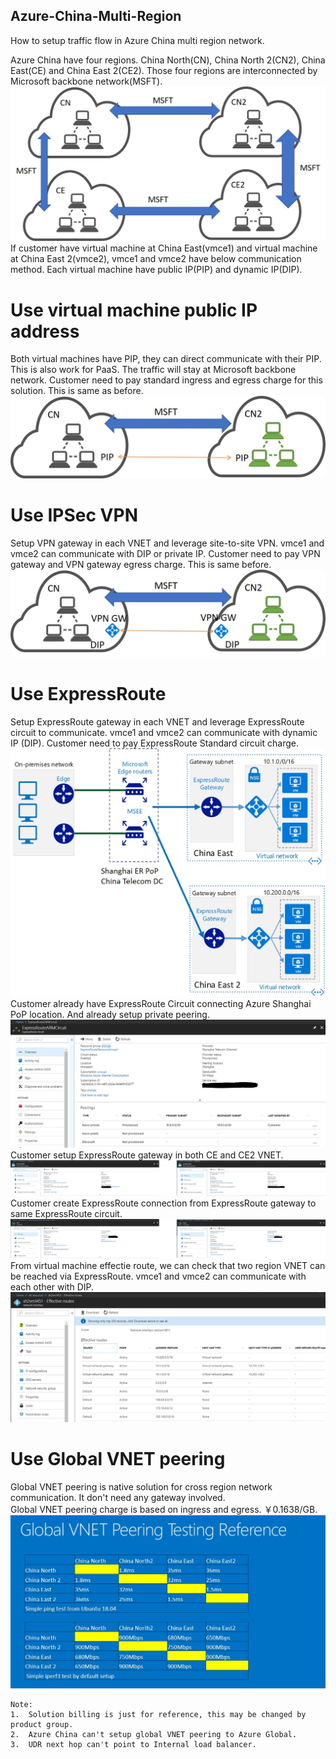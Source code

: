 ## Azure-China-Multi-Region
How to setup traffic flow in Azure China multi region network. 

Azure China have four regions. China North(CN), China North 2(CN2), China East(CE) and China East 2(CE2). Those four regions are interconnected by Microsoft backbone network(MSFT).<br>
![](https://github.com/yinghli/Azure-China-Multi-Region/blob/master/Topo.jpg)
If customer have virtual machine at China East(vmce1) and virtual machine at China East 2(vmce2), vmce1 and vmce2 have below communication method. Each virtual machine have public IP(PIP) and dynamic IP(DIP).<br>

# Use virtual machine public IP address
Both virtual machines have PIP, they can direct communicate with their PIP. This is also work for PaaS. The traffic will stay at Microsoft backbone network. Customer need to pay standard ingress and egress charge for this solution. This is same as before.<br>
![](https://github.com/yinghli/Azure-China-Multi-Region/blob/master/PIP.jpg)

# Use IPSec VPN
Setup VPN gateway in each VNET and leverage site-to-site VPN. vmce1 and vmce2 can communicate with DIP or private IP. Customer need to pay VPN gateway and VPN gateway egress charge. This is same before. <br>
![](https://github.com/yinghli/Azure-China-Multi-Region/blob/master/DIP.jpg)
	
# Use ExpressRoute
Setup ExpressRoute gateway in each VNET and leverage ExpressRoute circuit to communicate. vmce1 and vmce2 can communicate with dynamic IP (DIP). Customer need to pay ExpressRoute Standard circuit charge.<br>
![](https://github.com/yinghli/Azure-China-Multi-Region/blob/master/ER.jpg)
Customer already have ExpressRoute Circuit connecting Azure Shanghai PoP location. And already setup private peering.
![](https://github.com/yinghli/Azure-China-Multi-Region/blob/master/ER1.jpg)
Customer setup ExpressRoute gateway in both CE and CE2 VNET.
![](https://github.com/yinghli/Azure-China-Multi-Region/blob/master/ER2.jpg)
Customer create ExpressRoute connection from ExpressRoute gateway to same ExpressRoute circuit.
![](https://github.com/yinghli/Azure-China-Multi-Region/blob/master/ER3.jpg)
From virtual machine effectie route, we can check that two region VNET can be reached via ExpressRoute. vmce1 and vmce2 can communicate with each other with DIP. 
![](https://github.com/yinghli/Azure-China-Multi-Region/blob/master/ER4.jpg)

# Use Global VNET peering
Global VNET peering is native solution for cross region network communication. It don't need any gateway involved.<br>
Global VNET peering charge is based on ingress and egress. ￥0.1638/GB. 
![](https://github.com/yinghli/Azure-China-Multi-Region/blob/master/Global.jpg)

```
Note: 
1.	Solution billing is just for reference, this may be changed by product group.
2.  Azure China can't setup global VNET peering to Azure Global.
3.  UDR next hop can't point to Internal load balancer.
```


